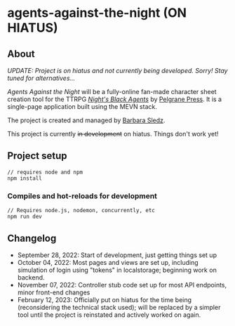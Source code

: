 # agents-against-the-night (ON HIATUS)

## About

*UPDATE: Project is on hiatus and not currently being developed. Sorry! Stay tuned for alternatives...*

*Agents Against the Night* will be a fully-online fan-made character sheet creation tool for the TTRPG [*Night's Black Agents*](https://pelgranepress.com/nights-black-agents/) by [Pelgrane Press](https://pelgranepress.com/). It is a single-page application built using the MEVN stack. 

The project is created and managed by [Barbara Sledz](https://github.com/barbarasledz/).

This project is currently ~~in development~~ on hiatus. Things don't work yet!

## Project setup
```
// requires node and npm
npm install
```

### Compiles and hot-reloads for development
```
// Requires node.js, nodemon, concurrently, etc
npm run dev
```


## Changelog
- September 28, 2022: Start of development, just getting things set up
- October 04, 2022: Most pages and views are set up, including simulation of login using "tokens" in localstorage; beginning work on backend.
- November 07, 2022: Controller stub code set up for most API endpoints, minor front-end changes
- February 12, 2023: Officially put on hiatus for the time being (reconsidering the technical stack used); will be replaced by a simpler tool until the project is reinstated and actively worked on again. 
